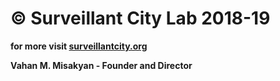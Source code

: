 # © Surveillant City Lab 2018-19

**for more visit [surveillantcity.org](https://surveillantcity.org/)**

**Vahan M. Misakyan - Founder and Director**
